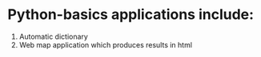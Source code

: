 # Python-basics applications include:
1) Automatic dictionary
2) Web map application which produces results in html

